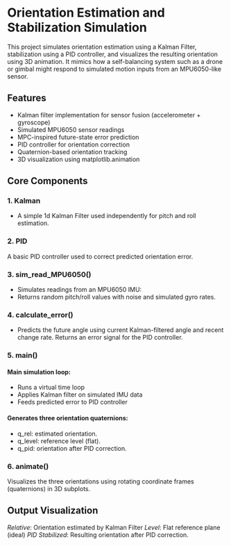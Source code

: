 # Orientation Estimation and Stabilization Simulation

This project simulates orientation estimation using a Kalman Filter, stabilization using a PID controller, and visualizes the resulting orientation using 3D animation. It mimics how a self-balancing system such as a drone or gimbal might respond to simulated motion inputs from an MPU6050-like sensor.

## Features
- Kalman filter implementation for sensor fusion (accelerometer + gyroscope)
- Simulated MPU6050 sensor readings
- MPC-inspired future-state error prediction
- PID controller for orientation correction
- Quaternion-based orientation tracking
- 3D visualization using matplotlib.animation

## Core Components
### 1. Kalman
- A simple 1d Kalman Filter used independently for pitch and roll estimation.

### 2. PID
A basic PID controller used to correct predicted orientation error.

### 3. sim_read_MPU6050()
- Simulates readings from an MPU6050 IMU:
- Returns random pitch/roll values with noise and simulated gyro rates.

### 4. calculate_error()
- Predicts the future angle using current Kalman-filtered angle and recent change rate. Returns an error signal for the PID controller.

### 5. main()
#### Main simulation loop:
- Runs a virtual time loop
- Applies Kalman filter on simulated IMU data
- Feeds predicted error to PID controller
#### Generates three orientation quaternions:
- q_rel: estimated orientation.
- q_level: reference level (flat).
- q_pid: orientation after PID correction.

### 6. animate()
Visualizes the three orientations using rotating coordinate frames (quaternions) in 3D subplots.

## Output Visualization
*Relative*: Orientation estimated by Kalman Filter
*Level*: Flat reference plane (ideal)
*PID Stabilized*: Resulting orientation after PID correction.